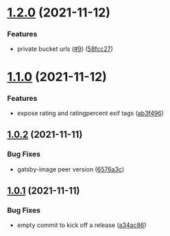 # [1.2.0](https://github.com/easen/gatsby-source-s3-image/compare/v1.1.0...v1.2.0) (2021-11-12)


### Features

* private bucket urls ([#9](https://github.com/easen/gatsby-source-s3-image/issues/9)) ([58fcc27](https://github.com/easen/gatsby-source-s3-image/commit/58fcc2765978be46c584614725f4de336ed6d2ae))

# [1.1.0](https://github.com/easen/gatsby-source-s3-image/compare/v1.0.2...v1.1.0) (2021-11-12)


### Features

* expose rating and ratingpercent exif tags ([ab3f496](https://github.com/easen/gatsby-source-s3-image/commit/ab3f4962ca2fd8f10b27905a0cc54b067743ef81))

## [1.0.2](https://github.com/easen/gatsby-source-s3-image/compare/v1.0.1...v1.0.2) (2021-11-11)


### Bug Fixes

* gatsby-image peer version ([6576a3c](https://github.com/easen/gatsby-source-s3-image/commit/6576a3c6b3f201e7ee640bff0b2b22b4c85d826a))

## [1.0.1](https://github.com/easen/gatsby-source-s3-image/compare/v1.0.0...v1.0.1) (2021-11-11)


### Bug Fixes

* empty commit to kick off a release ([a34ac86](https://github.com/easen/gatsby-source-s3-image/commit/a34ac864a01aabb8ef9aa8339a73ecfba62b799a))
